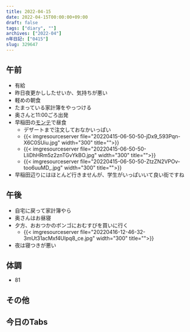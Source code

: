 ```yaml
---
title: 2022-04-15
date: 2022-04-15T00:00:00+09:00
draft: false
tags: ["diary", ""]
archives: ["2022-04"]
n年日記: ["0415"]
slug: 329647
---
```

## 午前
- 有給
- 昨日夜更かししたせいか、気持ちが悪い
- 軽めの朝食
- たまっている家計簿をやっつける
- 奥さんと11:00ごろ出発
- 早稲田の[モンテ](http://montee-nishiwaseda.com)で昼食
  - デザートまで注文しておなかいっぱい
  - {{< imgresourceserver file="20220415-06-50-50-jDx9_593Pqn-X6C0SUiu.jpg" width="300" title="">}}
  - {{< imgresourceserver file="20220415-06-50-50-LIiDhHRm5z2znTGvYkBO.jpg" width="300" title="">}}
  - {{< imgresourceserver file="20220415-06-50-50-ZtzZN2VPOv-too6uuMD_.jpg" width="300" title="">}}
- 早稲田辺りにはほとんど行きませんが、学生がいっぱいいて良い街ですね
## 午後
- 自宅に戻って家計簿やら
- 奥さんはお昼寝
- 夕方、おおつかのボンゴにおむすびを買いに行く
  - {{< imgresourceserver file="20220416-12-46-32-3mUt31acMxf4UIpq8_ce.jpg" width="300" title="">}}
- 夜は寝つきが悪い
## 体調
- 81
## その他
## 今日のTabs
